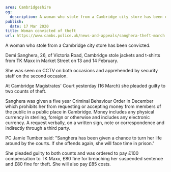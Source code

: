 ```yaml
area: Cambridgeshire
og:
  description: A woman who stole from a Cambridge city store has been convicted.
publish:
  date: 17 Mar 2020
title: Woman convicted of theft
url: https://www.cambs.police.uk/news-and-appeals/sanghera-theft-march
```

A woman who stole from a Cambridge city store has been convicted.

Demi Sanghera, 26, of Victoria Road, Cambridge stole jackets and t-shirts from TK Maxx in Market Street on 13 and 14 February.

She was seen on CCTV on both occasions and apprehended by security staff on the second occasion.

At Cambridge Magistrates' Court yesterday (16 March) she pleaded guilty to two counts of theft.

Sanghera was given a five year Criminal Behaviour Order in December which prohibits her from requesting or accepting money from members of the public in a public place in Cambridge. Money includes any physical currency in sterling, foreign or otherwise and includes any electronic currency. A request verbally, on a written sign, note or correspondence and indirectly through a third party.

PC Jamie Tumber said: "Sanghera has been given a chance to turn her life around by the courts. If she offends again, she will face time in prison."

She pleaded guilty to both counts and was ordered to pay £100 compensation to TK Maxx, £80 fine for breaching her suspended sentence and £80 fine for theft. She will also pay £85 costs.
